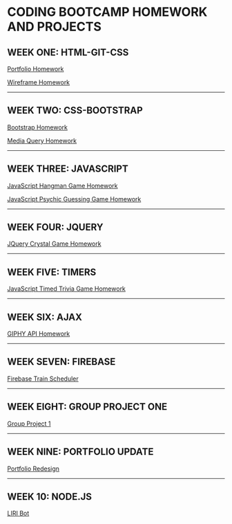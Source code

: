 # CODING BOOTCAMP HOMEWORK AND PROJECTS

## WEEK ONE: HTML-GIT-CSS
<a href="https://august-johnson.github.io/week1/portfolio/index.html" target="_blank">Portfolio Homework</a>

<a href="https://august-johnson.github.io/week1/wireframe/index.html" target="_blank">Wireframe Homework</a>
<hr>

## WEEK TWO: CSS-BOOTSTRAP
<a href="https://august-johnson.github.io/week2/Bootstrap-Portfolio/index.html" target="_blank">Bootstrap Homework</a>

<a href="https://august-johnson.github.io/week2/Responsive-Portfolio/index.html" target="_blank">Media Query Homework</a>
<hr>

## WEEK THREE: JAVASCRIPT
<a href="https://august-johnson.github.io/week3/hangman-game/index.html" target="_blank">JavaScript Hangman Game Homework</a>

<a href="https://august-johnson.github.io/week3/psychic-game/index.html" target="_blank">JavaScript Psychic Guessing Game Homework</a>
<hr>

## WEEK FOUR: JQUERY
<a href="https://august-johnson.github.io/week4/crystal-game/index.html" target="_blank">JQuery Crystal Game Homework</a>
<hr>

## WEEK FIVE: TIMERS
<a href="https://august-johnson.github.io/week5/triviagame/index.html" target="_blank">JavaScript Timed Trivia Game Homework</a>
<hr>

## WEEK SIX: AJAX
<a href="https://august-johnson.github.io/week6/GIFtastic/index.html" target="_blank">GIPHY API Homework</a>
<hr>

## WEEK SEVEN: FIREBASE
<a href="https://august-johnson.github.io/week7/train-schedule/index.html" target="_blank">Firebase Train Scheduler</a>
<hr>

## WEEK EIGHT: GROUP PROJECT ONE
<a href="https://sindygeb.github.io/incredible-ninjas/" target="_blank">Group Project 1</a>
<hr>

## WEEK NINE: PORTFOLIO UPDATE
<a href="https://august-johnson.github.io/week9/index.html" target="_blank">Portfolio Redesign</a>
<hr>

## WEEK 10: NODE.JS
<a href="https://github.com/August-Johnson/August-Johnson.github.io/tree/master/week10">LIRI Bot</a>
